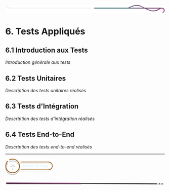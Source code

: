 ![border](../../assets/line/border_deco_rt.png)

# 6. Tests Appliqués

## 6.1 Introduction aux Tests

*Introduction générale aux tests*

## 6.2 Tests Unitaires

*Description des tests unitaires réalisés*

## 6.3 Tests d'Intégration

*Description des tests d'intégration réalisés*

## 6.4 Tests End-to-End

*Description des tests end-to-end réalisés*

---

<a href="../../README.md">
<img src="../../assets/button/back_to_top.png" alt="Retour au sommaire" style="width: 150px; height: auto;">
</a>

![border](../../assets/line/line-pink-point_l.png) 